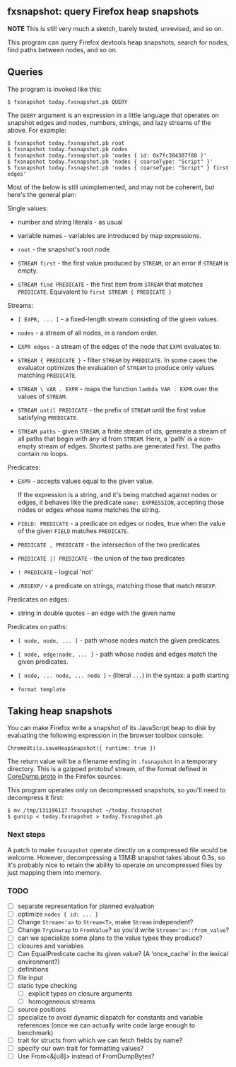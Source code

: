 ## fxsnapshot: query Firefox heap snapshots

**NOTE** This is still very much a sketch, barely tested, unrevised, and so on.

This program can query Firefox devtools heap snapshots, search for nodes, find
paths between nodes, and so on.

## Queries

The program is invoked like this:

    $ fxsnapshot today.fxsnapshot.pb QUERY

The `QUERY` argument is an expression in a little language that operates on
snapshot edges and nodes, numbers, strings, and lazy streams of the above. For
example:

    $ fxsnapshot today.fxsnapshot.pb root
    $ fxsnapshot today.fxsnapshot.pb nodes
    $ fxsnapshot today.fxsnapshot.pb 'nodes { id: 0x7fc384307f80 }'
    $ fxsnapshot today.fxsnapshot.pb 'nodes { coarseType: "Script" }'
    $ fxsnapshot today.fxsnapshot.pb 'nodes { coarseType: "Script" } first edges'

Most of the below is still unimplemented, and may not be coherent, but here's
the general plan:

Single values:

- number and string literals - as usual

- variable names - variables are introduced by map expressions.

- `root` - the snapshot's root node

- `STREAM first` - the first value produced by `STREAM`, or an error if `STREAM`
  is empty.

- `STREAM find PREDICATE` - the first item from `STREAM` that matches
  `PREDICATE`. Equivalent to `first STREAM { PREDICATE }`

Streams:

- `[ EXPR, ... ]` - a fixed-length stream consisting of the given values.

- `nodes` - a stream of all nodes, in a random order.

- `EXPR edges` - a stream of the edges of the node that `EXPR` evaluates to.

- `STREAM { PREDICATE }` - filter `STREAM` by `PREDICATE`. In some cases the
  evaluator optimizes the evaluation of `STREAM` to produce only values matching
  `PREDICATE`.

- `STREAM \ VAR . EXPR` - maps the function `lambda VAR . EXPR` over the values
  of `STREAM`.

- `STREAM until PREDICATE` - the prefix of `STREAM` until the first value
  satisfying `PREDICATE`.

- `STREAM paths` - given `STREAM`, a finite stream of ids, generate a stream of
  all paths that begin with any id from `STREAM`. Here, a 'path' is a non-empty
  stream of edges. Shortest paths are generated first. The paths contain no loops.

Predicates:

-   `EXPR` - accepts values equal to the given value.

    If the expression is a string, and it's being matched against nodes or edges,
    it behaves like the predicate `name: EXPRESSION`, accepting those nodes or
    edges whose name matches the string.

-   `FIELD: PREDICATE` - a predicate on edges or nodes, true when the value of the
    given `FIELD` matches `PREDICATE`.

-   `PREDICATE , PREDICATE` - the intersection of the two predicates

-   `PREDICATE || PREDICATE` - the union of the two predicates

-   `! PREDICATE` - logical 'not'

-   `/REGEXP/` - a predicate on strings, matching those that match `REGEXP`.

Predicates on edges:

- string in double quotes - an edge with the given name

Predicates on paths:

- `[ node, node, ... ]` - path whose nodes match the given predicates.

- `[ node, edge:node, ... ]` - path whose nodes and edges match the given predicates.

- `[ node, ... node, ... node ]` - (literal `...`) in the syntax: a path starting 

- `format template`

## Taking heap snapshots

You can make Firefox write a snapshot of its JavaScript heap to disk by
evaluating the following expression in the browser toolbox console:

    ChromeUtils.saveHeapSnapshot({ runtime: true })

The return value will be a filename ending in `.fxsnapshot` in a temporary
directory. This is a gzipped protobuf stream, of the format defined in
[CoreDump.proto][coredump] in the Firefox sources.

[coredump]: https://searchfox.org/mozilla-central/source/devtools/shared/heapsnapshot/CoreDump.proto

This program operates only on decompressed snapshots, so you'll need to
decompress it first:

    $ mv /tmp/131196117.fxsnapshot ~/today.fxsnapshot
    $ gunzip < today.fxsnapshot > today.fxsnapshot.pb

### Next steps

A patch to make `fxsnapshot` operate directly on a compressed file would be
welcome. However, decompressing a 13MiB snapshot takes about 0.3s, so it's
probably nice to retain the ability to operate on uncompressed files by just
mapping them into memory.

### TODO

- [ ] separate representation for planned evaluation
- [ ] optimize `nodes { id: ... }`
- [ ] Change `Stream<'a>` to `Stream<T>`, make `Stream` independent?
- [ ] Change `TryUnwrap` to `FromValue`? so you'd write `Stream<'a>::from_value`?
- [ ] can we specialize some plans to the value types they produce?
- [ ] closures and variables
- [ ] Can EqualPredicate cache its given value? (A 'once_cache' in the lexical environment?)
- [ ] definitions
- [ ] file input
- [ ] static type checking
  - [ ] explicit types on closure arguments
  - [ ] homogeneous streams
- [ ] source positions
- [ ] specialize to avoid dynamic dispatch for constants and variable references
      (once we can actually write code large enough to benchmark)
- [ ] trait for structs from which we can fetch fields by name?
- [ ] specify our own trait for formatting values?
- [ ] Use From<&[u8]> instead of FromDumpBytes?
